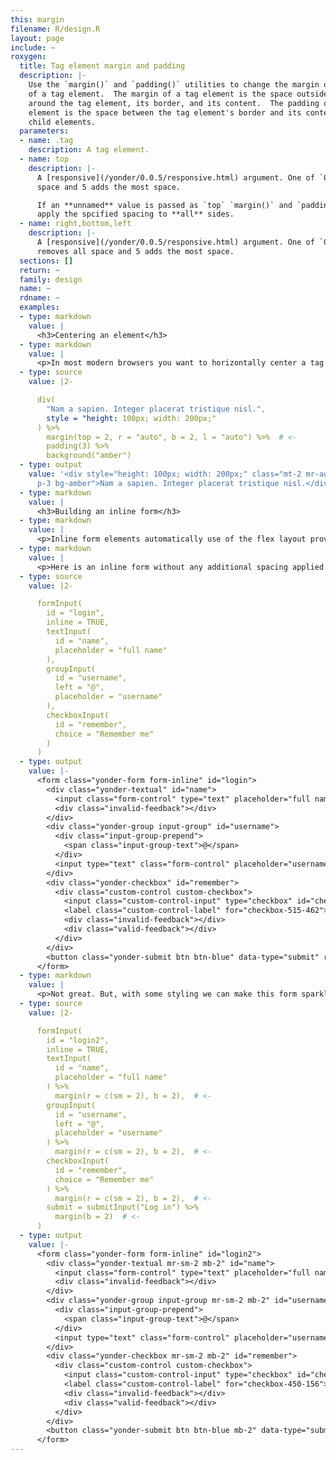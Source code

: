 ```yaml
---
this: margin
filename: R/design.R
layout: page
include: ~
roxygen:
  title: Tag element margin and padding
  description: |-
    Use the `margin()` and `padding()` utilities to change the margin or padding
    of a tag element.  The margin of a tag element is the space outside and
    around the tag element, its border, and its content.  The padding of a tag
    element is the space between the tag element's border and its content or
    child elements.
  parameters:
  - name: .tag
    description: A tag element.
  - name: top
    description: |-
      A [responsive](/yonder/0.0.5/responsive.html) argument. One of `0:5` or `"auto"`. 0 removes all
      space and 5 adds the most space.

      If an **unnamed** value is passed as `top` `margin()` and `padding()` will
      apply the spcified spacing to **all** sides.
  - name: right,bottom,left
    description: |-
      A [responsive](/yonder/0.0.5/responsive.html) argument. One of `0:5` or `"auto"`. 0
      removes all space and 5 adds the most space.
  sections: []
  return: ~
  family: design
  name: ~
  rdname: ~
  examples:
  - type: markdown
    value: |
      <h3>Centering an element</h3>
  - type: markdown
    value: |
      <p>In most modern browsers you want to horizontally center a tag element using the flex layout. Alternatively, you can horizontally center an element using <code>margin(&lt;TAG&gt;, right = &quot;auto&quot;, left = &quot;auto&quot;)</code>.</p>
  - type: source
    value: |2-

      div(
        "Nam a sapien. Integer placerat tristique nisl.",
        style = "height: 100px; width: 200px;"
      ) %>%
        margin(top = 2, r = "auto", b = 2, l = "auto") %>%  # <-
        padding(3) %>%
        background("amber")
  - type: output
    value: '<div style="height: 100px; width: 200px;" class="mt-2 mr-auto mb-2 ml-auto
      p-3 bg-amber">Nam a sapien. Integer placerat tristique nisl.</div>'
  - type: markdown
    value: |
      <h3>Building an inline form</h3>
  - type: markdown
    value: |
      <p>Inline form elements automatically use of the flex layout providing you a means of creating condensed sets of inputs. However you may need to adjust the spacing of the form's child elements.</p>
  - type: markdown
    value: |
      <p>Here is an inline form without any additional spacing applied.</p>
  - type: source
    value: |2-

      formInput(
        id = "login",
        inline = TRUE,
        textInput(
          id = "name",
          placeholder = "full name"
        ),
        groupInput(
          id = "username",
          left = "@",
          placeholder = "username"
        ),
        checkboxInput(
          id = "remember",
          choice = "Remember me"
        )
      )
  - type: output
    value: |-
      <form class="yonder-form form-inline" id="login">
        <div class="yonder-textual" id="name">
          <input class="form-control" type="text" placeholder="full name"/>
          <div class="invalid-feedback"></div>
        </div>
        <div class="yonder-group input-group" id="username">
          <div class="input-group-prepend">
            <span class="input-group-text">@</span>
          </div>
          <input type="text" class="form-control" placeholder="username"/>
        </div>
        <div class="yonder-checkbox" id="remember">
          <div class="custom-control custom-checkbox">
            <input class="custom-control-input" type="checkbox" id="checkbox-515-462" data-value="Remember me"/>
            <label class="custom-control-label" for="checkbox-515-462">Remember me</label>
            <div class="invalid-feedback"></div>
            <div class="valid-feedback"></div>
          </div>
        </div>
        <button class="yonder-submit btn btn-blue" data-type="submit" role="button">Submit</button>
      </form>
  - type: markdown
    value: |
      <p>Not great. But, with some styling we can make this form sparkle. Notice we are also adjusting the default submit button added to the form input.</p>
  - type: source
    value: |2-

      formInput(
        id = "login2",
        inline = TRUE,
        textInput(
          id = "name",
          placeholder = "full name"
        ) %>%
          margin(r = c(sm = 2), b = 2),  # <-
        groupInput(
          id = "username",
          left = "@",
          placeholder = "username"
        ) %>%
          margin(r = c(sm = 2), b = 2),  # <-
        checkboxInput(
          id = "remember",
          choice = "Remember me"
        ) %>%
          margin(r = c(sm = 2), b = 2),  # <-
        submit = submitInput("Log in") %>%
          margin(b = 2)  # <-
      )
  - type: output
    value: |-
      <form class="yonder-form form-inline" id="login2">
        <div class="yonder-textual mr-sm-2 mb-2" id="name">
          <input class="form-control" type="text" placeholder="full name"/>
          <div class="invalid-feedback"></div>
        </div>
        <div class="yonder-group input-group mr-sm-2 mb-2" id="username">
          <div class="input-group-prepend">
            <span class="input-group-text">@</span>
          </div>
          <input type="text" class="form-control" placeholder="username"/>
        </div>
        <div class="yonder-checkbox mr-sm-2 mb-2" id="remember">
          <div class="custom-control custom-checkbox">
            <input class="custom-control-input" type="checkbox" id="checkbox-450-156" data-value="Remember me"/>
            <label class="custom-control-label" for="checkbox-450-156">Remember me</label>
            <div class="invalid-feedback"></div>
            <div class="valid-feedback"></div>
          </div>
        </div>
        <button class="yonder-submit btn btn-blue mb-2" data-type="submit" role="button">Log in</button>
      </form>
---
```

